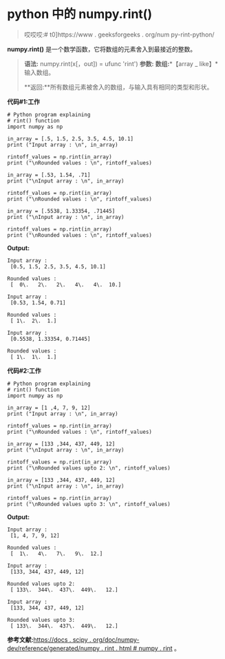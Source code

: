 # python 中的 numpy.rint()

> 哎哎哎:# t0]https://www . geeksforgeeks . org/num py-rint-python/

**numpy.rint()** 是一个数学函数，它将数组的元素舍入到最接近的整数。

> **语法:** numpy.rint(x[，out]) = ufunc 'rint')
> **参数:**
> **数组:***【array _ like】*输入数组。
> 
> **返回:**所有数组元素被舍入的数组，与输入具有相同的类型和形状。

**代码#1:工作**

```
# Python program explaining
# rint() function
import numpy as np

in_array = [.5, 1.5, 2.5, 3.5, 4.5, 10.1]
print ("Input array : \n", in_array)

rintoff_values = np.rint(in_array)
print ("\nRounded values : \n", rintoff_values)

in_array = [.53, 1.54, .71]
print ("\nInput array : \n", in_array)

rintoff_values = np.rint(in_array)
print ("\nRounded values : \n", rintoff_values)

in_array = [.5538, 1.33354, .71445]
print ("\nInput array : \n", in_array)

rintoff_values = np.rint(in_array)
print ("\nRounded values : \n", rintoff_values)
```

**Output:**

```
Input array : 
 [0.5, 1.5, 2.5, 3.5, 4.5, 10.1]

Rounded values : 
 [  0\.   2\.   2\.   4\.   4\.  10.]

Input array : 
 [0.53, 1.54, 0.71]

Rounded values : 
 [ 1\.  2\.  1.]

Input array : 
 [0.5538, 1.33354, 0.71445]

Rounded values : 
 [ 1\.  1\.  1.]

```

**代码#2:工作**

```
# Python program explaining
# rint() function
import numpy as np

in_array = [1 ,4, 7, 9, 12]
print ("Input array : \n", in_array)

rintoff_values = np.rint(in_array)
print ("\nRounded values : \n", rintoff_values)

in_array = [133 ,344, 437, 449, 12]
print ("\nInput array : \n", in_array)

rintoff_values = np.rint(in_array)
print ("\nRounded values upto 2: \n", rintoff_values)

in_array = [133 ,344, 437, 449, 12]
print ("\nInput array : \n", in_array)

rintoff_values = np.rint(in_array)
print ("\nRounded values upto 3: \n", rintoff_values)
```

**Output:**

```
Input array : 
 [1, 4, 7, 9, 12]

Rounded values : 
 [  1\.   4\.   7\.   9\.  12.]

Input array : 
 [133, 344, 437, 449, 12]

Rounded values upto 2: 
 [ 133\.  344\.  437\.  449\.   12.]

Input array : 
 [133, 344, 437, 449, 12]

Rounded values upto 3: 
 [ 133\.  344\.  437\.  449\.   12.]

```

**参考文献:**[https://docs . scipy . org/doc/numpy-dev/reference/generated/numpy . rint . html # numpy . rint](https://docs.scipy.org/doc/numpy-dev/reference/generated/numpy.rint.html#numpy.rint)
。